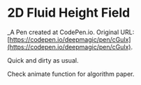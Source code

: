 # 2D Fluid Height Field
 _A Pen created at CodePen.io. Original URL: [https://codepen.io/deepmagic/pen/cGulx](https://codepen.io/deepmagic/pen/cGulx).

 Quick and dirty as usual.

Check animate function for algorithm paper.
